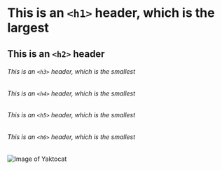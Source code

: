 # This is an `<h1>` header, which is the largest
## This is an `<h2>` header
###### This is an `<h3>` header, which is the smallest
###### This is an `<h4>` header, which is the smallest
###### This is an `<h5>` header, which is the smallest
###### This is an `<h6>` header, which is the smallest

![Image of Yaktocat](https://octodex.github.com/images/yaktocat.png)
